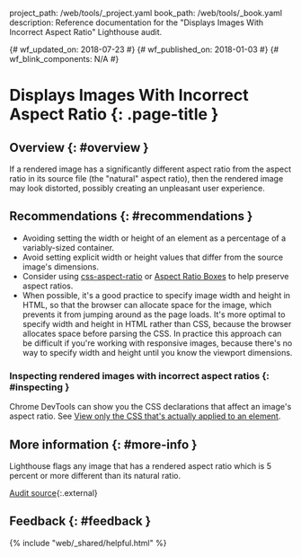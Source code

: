 project_path: /web/tools/_project.yaml
book_path: /web/tools/_book.yaml
description: Reference documentation for the "Displays Images With Incorrect Aspect Ratio" Lighthouse audit.

{# wf_updated_on: 2018-07-23 #}
{# wf_published_on: 2018-01-03 #}
{# wf_blink_components: N/A #}

# Displays Images With Incorrect Aspect Ratio  {: .page-title }

## Overview {: #overview }

If a rendered image has a significantly different aspect ratio from the aspect ratio in its
source file (the "natural" aspect ratio), then the rendered image may look distorted, possibly
creating an unpleasant user experience.

## Recommendations {: #recommendations }

* Avoiding setting the width or height of an element as a percentage of a variably-sized
  container.
* Avoid setting explicit width or height values that differ from the source image's dimensions.
* Consider using [css-aspect-ratio](https://www.npmjs.com/package/css-aspect-ratio) or
  [Aspect Ratio Boxes](https://css-tricks.com/aspect-ratio-boxes/) to help preserve aspect
  ratios.
* When possible, it's a good practice to specify image width and height in HTML, so that the
  browser can allocate space for the image, which prevents it from jumping around as the page
  loads. It's more optimal to specify width and height in HTML rather than CSS, because the
  browser allocates space before parsing the CSS. In practice this approach can be difficult
  if you're working with responsive images, because there's no way to specify width and height
  until you know the viewport dimensions.

### Inspecting rendered images with incorrect aspect ratios {: #inspecting }

Chrome DevTools can show you the CSS declarations that affect an image's aspect ratio.
See [View only the CSS that's actually applied to an element][DevTools].

[DevTools]: /web/tools/chrome-devtools/css/reference#computed

## More information {: #more-info }

Lighthouse flags any image that has a rendered aspect ratio which is 5 percent or more different
than its natural ratio.

[Audit source][src]{:.external}

[src]: https://github.com/GoogleChrome/lighthouse/blob/master/lighthouse-core/audits/image-aspect-ratio.js

## Feedback {: #feedback }

{% include "web/_shared/helpful.html" %}

